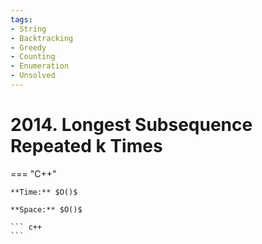 ```yaml
---
tags:
- String
- Backtracking
- Greedy
- Counting
- Enumeration
- Unsolved
---
```



# 2014. Longest Subsequence Repeated k Times

=== "C++"

    **Time:** $O()$

    **Space:** $O()$

    ``` c++
    ```